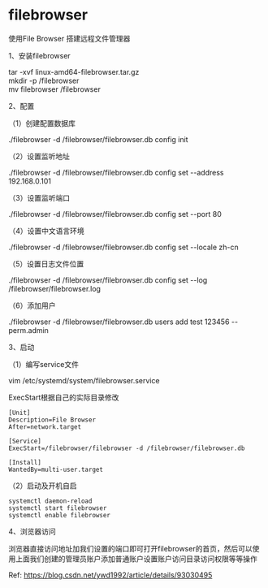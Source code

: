 # filebrowser
使用File Browser 搭建远程文件管理器  

1、安装filebrowser

tar -xvf linux-amd64-filebrowser.tar.gz  
mkdir -p /filebrowser  
mv filebrowser /filebrowser  

2、配置

（1）创建配置数据库

./filebrowser -d /filebrowser/filebrowser.db config init


（2）设置监听地址

./filebrowser -d /filebrowser/filebrowser.db config set --address 192.168.0.101



（3）设置监听端口

./filebrowser -d /filebrowser/filebrowser.db config set --port 80



（4）设置中文语言环境

./filebrowser -d /filebrowser/filebrowser.db config set --locale zh-cn



（5）设置日志文件位置

./filebrowser -d /filebrowser/filebrowser.db config set --log /filebrowser/filebrowser.log



（6）添加用户

./filebrowser -d /filebrowser/filebrowser.db users add test 123456 --perm.admin



3、启动

（1）编写service文件

vim /etc/systemd/system/filebrowser.service



ExecStart根据自己的实际目录修改
```  
[Unit]
Description=File Browser
After=network.target

[Service]
ExecStart=/filebrowser/filebrowser -d /filebrowser/filebrowser.db

[Install]
WantedBy=multi-user.target
```  


（2）启动及开机自启
```  
systemctl daemon-reload
systemctl start filebrowser
systemctl enable filebrowser
```  


4、浏览器访问

浏览器直接访问地址加我们设置的端口即可打开filebrowser的首页，然后可以使用上面我们创建的管理员账户添加普通账户设置账户访问目录访问权限等等操作


Ref: https://blog.csdn.net/ywd1992/article/details/93030495  

